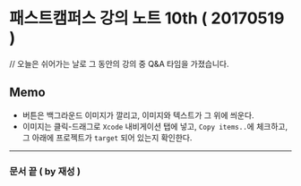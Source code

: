 # 패스트캠퍼스 강의 노트 10th ( 20170519 )

// 오늘은 쉬어가는 날로 그 동안의 강의 중 Q&A 타임을 가졌습니다.

## Memo
-  버튼은 백그라운드 이미지가 깔리고, 이미지와 텍스트가 그 위에 씌운다.
-  이미지는 클릭-드래그로 `Xcode` 내비게이션 탭에 넣고, `Copy items..`에 체크하고, 그 아래에 프로젝트가 `target` 되어 있는지 확인한다.

---
### 문서 끝 ( by 재성 )